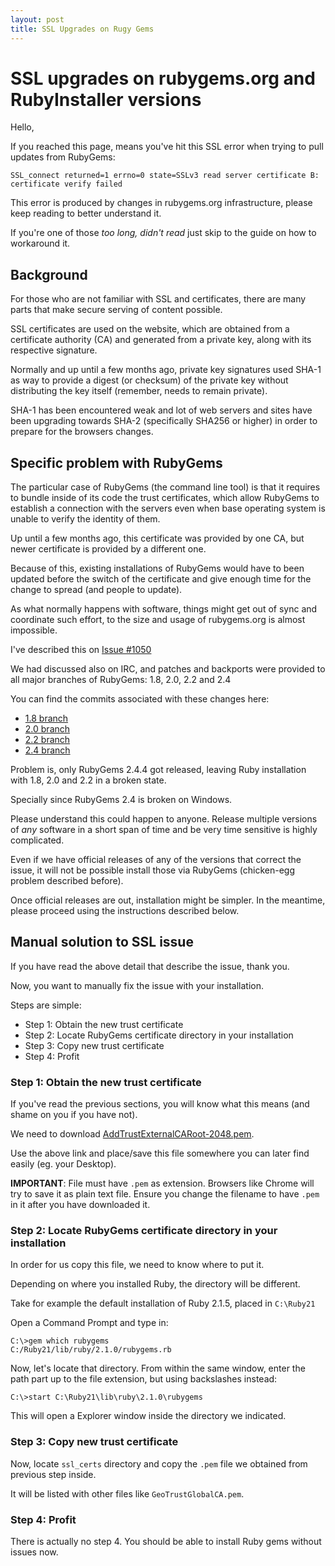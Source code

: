 ```yaml
---
layout: post
title: SSL Upgrades on Rugy Gems
---
```


# SSL upgrades on rubygems.org and RubyInstaller versions

Hello,

If you reached this page, means you've hit this SSL error when trying to
pull updates from RubyGems:

    SSL_connect returned=1 errno=0 state=SSLv3 read server certificate B: certificate verify failed

This error is produced by changes in rubygems.org infrastructure, please
keep reading to better understand it.

If you're one of those *too long, didn't read* just skip to the guide on how
to workaround it.

## Background

For those who are not familiar with SSL and certificates, there are many
parts that make secure serving of content possible.

SSL certificates are used on the website, which are obtained from a
certificate authority (CA) and generated from a private key, along with its
respective signature.

Normally and up until a few months ago, private key signatures used SHA-1
as way to provide a digest (or checksum) of the private key without
distributing the key itself (remember, needs to remain private).

SHA-1 has been encountered weak and lot of web servers and sites have been
upgrading towards SHA-2 (specifically SHA256 or higher) in order to prepare
for the browsers changes.

## Specific problem with RubyGems

The particular case of RubyGems (the command line tool) is that it requires
to bundle inside of its code the trust certificates, which allow RubyGems
to establish a connection with the servers even when base operating system
is unable to verify the identity of them.

Up until a few months ago, this certificate was provided by one CA, but
newer certificate is provided by a different one.

Because of this, existing installations of RubyGems would have to been
updated before the switch of the certificate and give enough time for the
change to spread (and people to update).

As what normally happens with software, things might get out of sync and
coordinate such effort, to the size and usage of rubygems.org is almost
impossible.

I've described this on [Issue #1050](https://github.com/rubygems/rubygems/issues/1050#issuecomment-61422934)

We had discussed also on IRC, and patches and backports were provided to
all major branches of RubyGems: 1.8, 2.0, 2.2 and 2.4

You can find the commits associated with these changes here:

- [1.8 branch](https://github.com/rubygems/rubygems/commit/74ee66395c8e1b9ad6a45ba2f292bee8c6ea1a50)
- [2.0 branch](https://github.com/rubygems/rubygems/commit/98f5f44c7141881c756003e4256b1a96b200b98e)
- [2.2 branch](https://github.com/rubygems/rubygems/commit/17d8922966051864a0c4bf768623e9d0c854de26)
- [2.4 branch](https://github.com/rubygems/rubygems/commit/5a31f092d483ea7ccd91adbf08a88593cf0fbbc7)

Problem is, only RubyGems 2.4.4 got released, leaving Ruby installation with
1.8, 2.0 and 2.2 in a broken state.

Specially since RubyGems 2.4 is broken on Windows.

Please understand this could happen to anyone. Release multiple versions of
*any* software in a short span of time and be very time sensitive is highly
complicated.

Even if we have official releases of any of the versions that correct the
issue, it will not be possible install those via RubyGems (chicken-egg
problem described before).

Once official releases are out, installation might be simpler. In the
meantime, please proceed using the instructions described below.

## Manual solution to SSL issue

If you have read the above detail that describe the issue, thank you.

Now, you want to manually fix the issue with your installation.

Steps are simple:

- Step 1: Obtain the new trust certificate
- Step 2: Locate RubyGems certificate directory in your installation
- Step 3: Copy new trust certificate
- Step 4: Profit

### Step 1: Obtain the new trust certificate

If you've read the previous sections, you will know what this means (and
shame on you if you have not).

We need to download [AddTrustExternalCARoot-2048.pem](https://raw.githubusercontent.com/rubygems/rubygems/master/lib/rubygems/ssl_certs/AddTrustExternalCARoot-2048.pem).

Use the above link and place/save this file somewhere you can later find
easily (eg. your Desktop).

**IMPORTANT**: File must have `.pem` as extension. Browsers like Chrome will
try to save it as plain text file. Ensure you change the filename to have
`.pem` in it after you have downloaded it.

### Step 2: Locate RubyGems certificate directory in your installation

In order for us copy this file, we need to know where to put it.

Depending on where you installed Ruby, the directory will be different.

Take for example the default installation of Ruby 2.1.5, placed in `C:\Ruby21`

Open a Command Prompt and type in:

```
C:\>gem which rubygems
C:/Ruby21/lib/ruby/2.1.0/rubygems.rb
```

Now, let's locate that directory. From within the same window, enter the path
part up to the file extension, but using backslashes instead:

```
C:\>start C:\Ruby21\lib\ruby\2.1.0\rubygems
```

This will open a Explorer window inside the directory we indicated.

### Step 3: Copy new trust certificate

Now, locate `ssl_certs` directory and copy the `.pem` file we obtained from
previous step inside.

It will be listed with other files like `GeoTrustGlobalCA.pem`.

### Step 4: Profit

There is actually no step 4. You should be able to install Ruby gems without
issues now.

